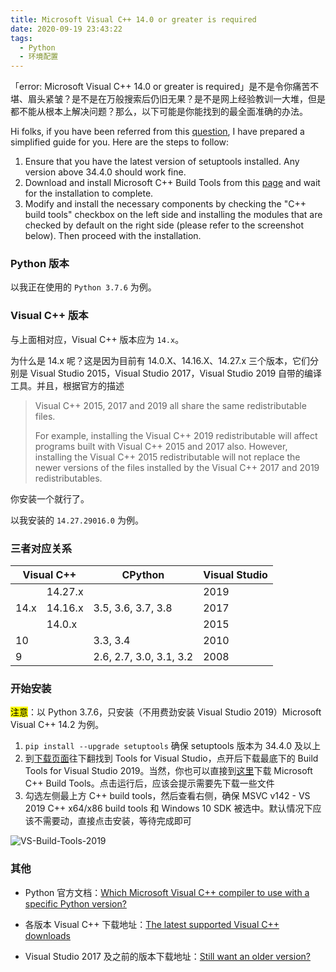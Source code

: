 ```yaml
---
title: Microsoft Visual C++ 14.0 or greater is required
date: 2020-09-19 23:43:22
tags:
  - Python
  - 环境配置
---
```


「error: Microsoft Visual C++ 14.0 or greater is required」是不是令你痛苦不堪、眉头紧皱？是不是在万般搜索后仍旧无果？是不是网上经验教训一大堆，但是都不能从根本上解决问题？那么，以下可能是你能找到的最全面准确的办法。

<!-- more -->

Hi folks, if you have been referred from this [question][Microsoft Visual C++ 14.0 or greater is required], I have prepared a simplified guide for you. Here are the steps to follow:

1. Ensure that you have the latest version of setuptools installed. Any version above 34.4.0 should work fine.
2. Download and install Microsoft C++ Build Tools from this [page][Microsoft C++ Build Tools] and wait for the installation to complete.
3. Modify and install the necessary components by checking the "C++ build tools" checkbox on the left side and installing the modules that are checked by default on the right side (please refer to the screenshot below). Then proceed with the installation.

### Python 版本

以我正在使用的 `Python 3.7.6` 为例。

### Visual C++ 版本

与上面相对应，Visual C++ 版本应为 `14.x`。

为什么是 14.x 呢？这是因为目前有 14.0.X、14.16.X、14.27.x 三个版本，它们分别是 Visual Studio 2015，Visual Studio 2017，Visual Studio 2019 自带的编译工具。并且，根据官方的描述

> Visual C++ 2015, 2017 and 2019 all share the same redistributable files.
>
> For example, installing the Visual C++ 2019 redistributable will affect programs built with Visual C++ 2015 and 2017 also. However, installing the Visual C++ 2015 redistributable will not replace the newer versions of the files installed by the Visual C++ 2017 and 2019 redistributables.

你安装一个就行了。

以我安装的 `14.27.29016.0` 为例。

### 三者对应关系

<table>
<thead>
  <tr>
    <th colspan="2">Visual C++</th>
    <th>CPython</th>
    <th>Visual Studio</th>
  </tr>
</thead>
<tbody>
  <tr>
    <td rowspan="3">14.x</td>
    <td>14.27.x</td>
    <td rowspan="3">3.5, 3.6, 3.7, 3.8</td>
    <td>2019</td>
  </tr>
  <tr>
    <td>14.16.x</td>
    <td>2017</td>
  </tr>
  <tr>
    <td>14.0.x</td>
    <td>2015</td>
  </tr>
  <tr>
    <td colspan="2">10</td>
    <td>3.3, 3.4</td>
    <td>2010</td>
  </tr>
  <tr>
    <td colspan="2">9</td>
    <td>2.6, 2.7, 3.0, 3.1, 3.2</td>
    <td>2008</td>
  </tr>
</tbody>
</table>

### 开始安装

<mark>注意</mark>：以 Python 3.7.6，只安装（不用费劲安装 Visual Studio 2019）Microsoft Visual C++ 14.2 为例。

1. `pip install --upgrade setuptools` 确保 setuptools 版本为 34.4.0 及以上
2. 到[下载页面][Download Visual Studio Tools]往下翻找到 Tools for Visual Studio，点开后下载最底下的 Build Tools for Visual Studio 2019。当然，你也可以直接到[这里][Microsoft C++ Build Tools]下载 Microsoft C++ Build Tools。点击运行后，应该会提示需要先下载一些文件
3. 勾选左侧最上方 C++ build tools，然后查看右侧，确保 MSVC v142 - VS 2019 C++ x64/x86 build tools 和 Windows 10 SDK 被选中。默认情况下应该不需要动，直接点击安装，等待完成即可

![VS-Build-Tools-2019](https://img.zs.fyi/2307/VS-Build-Tools-2019.png)

### 其他

- Python 官方文档：[Which Microsoft Visual C++ compiler to use with a specific Python version?]

- 各版本 Visual C++ 下载地址：[The latest supported Visual C++ downloads]

- Visual Studio 2017 及之前的版本下载地址：[Still want an older version?]

[Download Visual Studio Tools]: https://visualstudio.microsoft.com/downloads/
[Microsoft C++ Build Tools]: https://visualstudio.microsoft.com/visual-cpp-build-tools/
[Which Microsoft Visual C++ compiler to use with a specific Python version?]: https://wiki.python.org/moin/WindowsCompilers#Which_Microsoft_Visual_C.2B-.2B-_compiler_to_use_with_a_specific_Python_version_.3F
[The latest supported Visual C++ downloads]: https://support.microsoft.com/en-us/help/2977003/the-latest-supported-visual-c-downloads
[Still want an older version?]: https://visualstudio.microsoft.com/vs/older-downloads/
[Microsoft Visual C++ 14.0 or greater is required]: https://learn.microsoft.com/en-us/answers/questions/419525/microsoft-visual-c-14-0-or-greater-is-required

